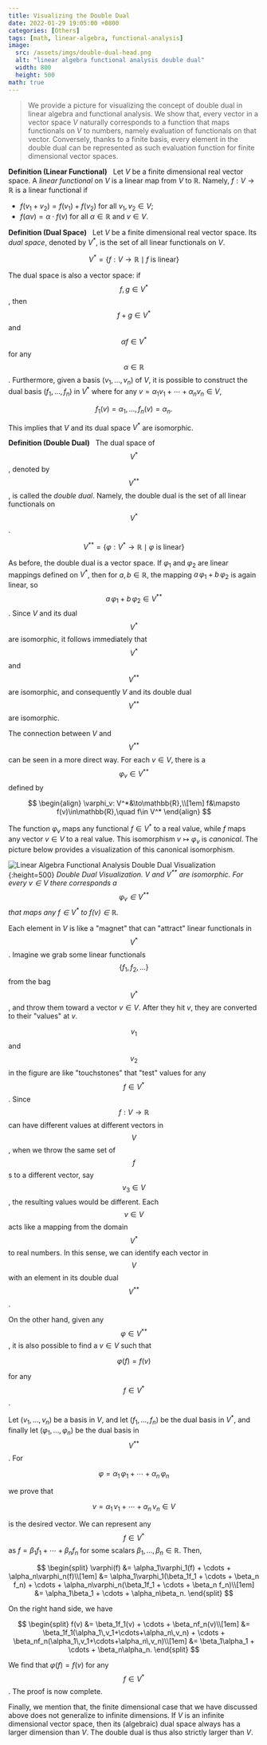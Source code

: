 ```yaml
---
title: Visualizing the Double Dual
date: 2022-01-29 19:05:00 +0800
categories: [Others]
tags: [math, linear-algebra, functional-analysis]
image:
  src: /assets/imgs/double-dual-head.png
  alt: "linear algebra functional analysis double dual"
  width: 800
  height: 500
math: true
---
```


> We provide a picture for visualizing the concept of double dual in linear algebra and functional analysis. We show that, every vector in a vector space $V$ naturally corresponds to a function that maps functionals on $V$ to numbers, namely evaluation of functionals on that vector. Conversely, thanks to a finite basis, every element in the double dual can be represented as such evaluation function for finite dimensional vector spaces.

**Definition (Linear Functional)**&nbsp;&nbsp; Let $V$ be a finite dimensional real vector space. A _linear functional_ on $V$ is a linear map from $V$ to $\mathbb{R}$. 
Namely, $f:V\to\mathbb{R}$ is a linear functional if 

- $f(v_1 + v_2) = f(v_1) + f(v_2)$ for all $v_1,v_2\in V$;
- $f(\alpha v) = \alpha\cdot f(v)$ for all $\alpha\in\mathbb{R}$ and $v\in V$.

**Definition (Dual Space)**&nbsp;&nbsp; Let $V$ be a finite dimensional real vector space. Its _dual space_, denoted by $V^*$, is the set of all linear functionals on $V$. 

$$V^* = \big\{f:V\to\mathbb{R}\mid f \text{ is linear}\big\}$$

The dual space is also a vector space: if $$f,g\in V^*$$, then $$f+g\in V^*$$ and $$\alpha f\in V^*$$ for any $$\alpha\in\mathbb{R}$$. Furthermore, given a basis $(v_1,\ldots, v_n)$ of $V$, it is possible to construct the dual basis $(f_1,\ldots,f_n)$ in $V^*$ where for any $v=\alpha_1v_1+\cdots+\alpha_nv_n\in V$, 

$$
f_1(v)=\alpha_1,\,\ldots,\,f_n(v)=\alpha_n.
$$

This implies that $V$ and its dual space $V^*$ are isomorphic.

**Definition (Double Dual)**&nbsp;&nbsp; The dual space of $$V^*$$, denoted by $$V^{**}$$, is called the _double dual_. Namely, the double dual is the set of all linear functionals on $$V^*$$.

$$V^{**} = \big\{\varphi:V^*\to\mathbb{R}\mid \varphi \text{ is linear}\big\}$$

As before, the double dual is a vector space. If $\varphi_1$ and $\varphi_2$ are linear mappings defined on $V^*$, then for $a,b\in\mathbb{R}$, the mapping $a\,\varphi_1+b\,\varphi_2$ is again linear, so $$a\,\varphi_1+b\,\varphi_2\in V^{**}$$. Since $V$ and its dual $$V^*$$ are isomorphic, it follows immediately that $$V^*$$ and $$V^{**}$$ are isomorphic, and consequently $V$ and its double dual $$V^{**}$$ are isomorphic.

The connection between $V$ and $$V^{**}$$ can be seen in a more direct way. For each $v\in V$, there is a $$\varphi_v\in V^{**}$$ defined by

$$
\begin{align}
\varphi_v: V^*&\to\mathbb{R},\\[1em]
f&\mapsto f(v)\in\mathbb{R},\quad f\in V^*
\end{align}
$$

The function $\varphi_v$ maps any functional $f\in V^*$ to a real value, while $f$ maps any vector $v\in V$ to a real value. This isomorphism $v\mapsto\varphi_v$ is _canonical_. The picture below provides a visualization of this canonical isomorphism.

![Linear Algebra Functional Analysis Double Dual Visualization](/assets/imgs/double-dual-visualization.png){:height=500}
_Double Dual Visualization. $V$ and $V^{**}$ are isomorphic. For every $v\in V$ there corresponds a $$\varphi_v\in V^{**}$$ that maps any $f\in V^*$ to $f(v)\in\mathbb{R}$._

Each element in $V$ is like a "magnet" that can "attract" linear functionals in $$V^*$$. Imagine we grab some linear functionals $$\{f_1,f_2,\ldots\}$$ from the bag $$V^*$$, and throw them toward a vector $v\in V$. After they hit $v$, they are converted to their "values" at $v$. 

$$v_1$$ and $$v_2$$ in the figure are like "touchstones" that "test" values for any $$f\in V^*$$. Since $$f: V\to\mathbb{R}$$ can have different values at different vectors in $$V$$, when we throw the same set of $$f$$s to a different vector, say $$v_3\in V$$, the resulting values would be different. Each $$v\in V$$ acts like a mapping from the domain $$V^*$$ to real numbers. In this sense, we can identify each vector in $$V$$ with an element in its double dual $$V^{**}$$.

On the other hand, given any $$\varphi\in V^{**}$$, it is also possible to find a $v\in V$ such that 

$$
\varphi(f)=f(v)
$$

for any $$f\in V^*$$. 

Let $(v_1,\ldots,v_n)$ be a basis in $V$, and let $(f_1,\ldots,f_n)$ be the dual basis in $V^*$, and finally let $(\varphi_1,\ldots,\varphi_n)$ be the dual basis in $$V^{**}$$. For 

$$
\varphi=\alpha_1\,\varphi_1+\cdots+\alpha_n\,\varphi_n
$$ 

we prove that 

$$
v=\alpha_1\,v_1+\cdots+\alpha_n\,v_n\in V
$$ 

is the desired vector. We can represent any $$f\in V^*$$ as $f=\beta_1f_1 + \cdots + \beta_n f_n$ for some scalars $\beta_1,\ldots,\beta_n\in\mathbb{R}$. Then,

$$
\begin{split}
\varphi(f) &= \alpha_1\varphi_1(f) + \cdots + \alpha_n\varphi_n(f)\\[1em]
&= \alpha_1\varphi_1(\beta_1f_1 + \cdots + \beta_n f_n) + \cdots + \alpha_n\varphi_n(\beta_1f_1 + \cdots + \beta_n f_n)\\[1em]
&= \alpha_1\beta_1 + \cdots + \alpha_n\beta_n.
\end{split}
$$

On the right hand side, we have 

$$
\begin{split}
f(v) &= \beta_1f_1(v) + \cdots + \beta_nf_n(v)\\[1em]
&= \beta_1f_1(\alpha_1\,v_1+\cdots+\alpha_n\,v_n) + \cdots + \beta_nf_n(\alpha_1\,v_1+\cdots+\alpha_n\,v_n)\\[1em]
&= \beta_1\alpha_1 + \cdots + \beta_n\alpha_n.
\end{split}
$$

We find that $\varphi(f)=f(v)$ for any $$f\in V^*$$. The proof is now complete.

Finally, we mention that, the finite dimensional case that we have discussed above does not generalize to infinite dimensions. If $V$ is an infinite dimensional vector space, then its (algebraic) dual space always has a larger dimension than $V$. The double dual is thus also strictly larger than $V$.